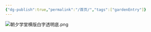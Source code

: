 ```yaml
---
{"dg-publish":true,"permalink":"/首页/","tags":["gardenEntry"]}
---
```


![朝夕学堂横版白字透明底.png](/img/user/%E6%9C%9D%E5%A4%95%E5%AD%A6%E5%A0%82%E6%A8%AA%E7%89%88%E7%99%BD%E5%AD%97%E9%80%8F%E6%98%8E%E5%BA%95.png)